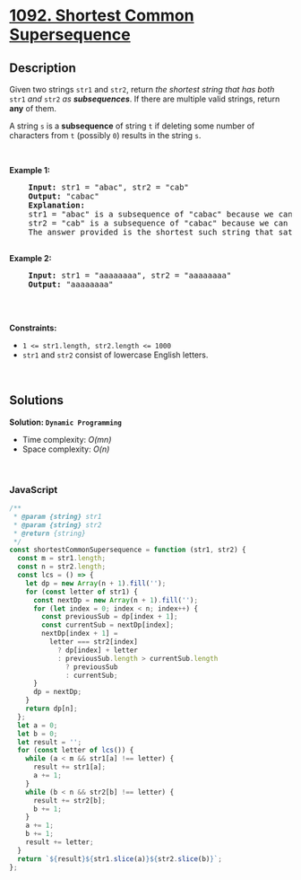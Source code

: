 # [1092. Shortest Common Supersequence](https://leetcode.com/problems/shortest-common-supersequence)

## Description

<div class="elfjS" data-track-load="description_content">
  <p>Given two strings <code>str1</code> and <code>str2</code>, return <em>the shortest string that has both </em><code>str1</code><em> and </em><code>str2</code><em> as <strong>subsequences</strong></em>. If there are multiple valid strings, return <strong>any</strong> of them.</p>

  <p>A string <code>s</code> is a <strong>subsequence</strong> of string <code>t</code> if deleting some number of characters from <code>t</code> (possibly <code>0</code>) results in the string <code>s</code>.</p>

  <p>&nbsp;</p>

  <p><strong class="example">Example 1:</strong></p>

  <pre>
    <strong>Input:</strong> str1 = "abac", str2 = "cab"
    <strong>Output:</strong> "cabac"
    <strong>Explanation:</strong> 
    str1 = "abac" is a subsequence of "cabac" because we can delete the first "c".
    str2 = "cab" is a subsequence of "cabac" because we can delete the last "ac".
    The answer provided is the shortest such string that satisfies these properties.
  </pre>

  <p><strong class="example">Example 2:</strong></p>

  <pre>
    <strong>Input:</strong> str1 = "aaaaaaaa", str2 = "aaaaaaaa"
    <strong>Output:</strong> "aaaaaaaa"
  </pre>

  <p>&nbsp;</p>

  <p><strong>Constraints:</strong></p>

  <ul>
    <li><code>1 &lt;= str1.length, str2.length &lt;= 1000</code></li>
    <li><code>str1</code> and <code>str2</code> consist of lowercase English letters.</li>
  </ul>
</div>

<p>&nbsp;</p>

## Solutions

**Solution: `Dynamic Programming`**

- Time complexity: <em>O(mn)</em>
- Space complexity: <em>O(n)</em>

<p>&nbsp;</p>

### **JavaScript**

```js
/**
 * @param {string} str1
 * @param {string} str2
 * @return {string}
 */
const shortestCommonSupersequence = function (str1, str2) {
  const m = str1.length;
  const n = str2.length;
  const lcs = () => {
    let dp = new Array(n + 1).fill('');
    for (const letter of str1) {
      const nextDp = new Array(n + 1).fill('');
      for (let index = 0; index < n; index++) {
        const previousSub = dp[index + 1];
        const currentSub = nextDp[index];
        nextDp[index + 1] =
          letter === str2[index]
            ? dp[index] + letter
            : previousSub.length > currentSub.length
              ? previousSub
              : currentSub;
      }
      dp = nextDp;
    }
    return dp[n];
  };
  let a = 0;
  let b = 0;
  let result = '';
  for (const letter of lcs()) {
    while (a < m && str1[a] !== letter) {
      result += str1[a];
      a += 1;
    }
    while (b < n && str2[b] !== letter) {
      result += str2[b];
      b += 1;
    }
    a += 1;
    b += 1;
    result += letter;
  }
  return `${result}${str1.slice(a)}${str2.slice(b)}`;
};
```
